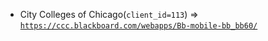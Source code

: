  - City Colleges of Chicago(`client_id=113`) => [`https://ccc.blackboard.com/webapps/Bb-mobile-bb_bb60/`](https://ccc.blackboard.com/webapps/Bb-mobile-bb_bb60/)
